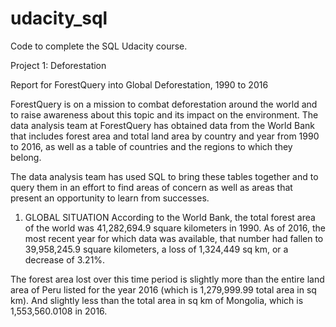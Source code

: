 # udacity_sql
Code to complete the SQL Udacity course.

Project 1: Deforestation

Report for ForestQuery into Global Deforestation, 1990 to 2016 

ForestQuery is on a mission to combat deforestation around the world and to raise awareness about this topic and its impact on the environment. The data analysis team at ForestQuery has obtained data from the World Bank that includes forest area and total land area by country and year from 1990 to 2016, as well as a table of countries and the regions to which they belong.

The data analysis team has used SQL to bring these tables together and to query them in an effort to find areas of concern as well as areas that present an opportunity to learn from successes.


1. GLOBAL SITUATION
According to the World Bank, the total forest area of the world was 41,282,694.9 square kilometers in 1990. As of 2016, the most recent year for which data was available, that number had fallen to 39,958,245.9 square kilometers, a loss of 1,324,449 sq km, or a decrease of 3.21%.

The forest area lost over this time period is slightly more than the entire land area of Peru listed for the year 2016 (which is 1,279,999.99 total area in sq km). And slightly less than the total area in sq km of Mongolia, which is 1,553,560.0108 in 2016.

